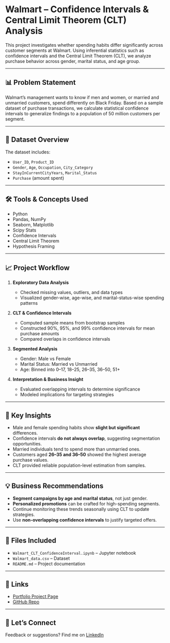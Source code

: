 # Walmart – Confidence Intervals & Central Limit Theorem (CLT) Analysis

This project investigates whether spending habits differ significantly across customer segments at Walmart. Using inferential statistics such as confidence intervals and the Central Limit Theorem (CLT), we analyze purchase behavior across gender, marital status, and age group.

---

## 📊 Problem Statement

Walmart’s management wants to know if men and women, or married and unmarried customers, spend differently on Black Friday. Based on a sample dataset of purchase transactions, we calculate statistical confidence intervals to generalize findings to a population of 50 million customers per segment.

---

## 📁 Dataset Overview

The dataset includes:
- `User_ID`, `Product_ID`
- `Gender`, `Age`, `Occupation`, `City_Category`
- `StayInCurrentCityYears`, `Marital_Status`
- `Purchase` (amount spent)

---

## 🛠️ Tools & Concepts Used

- Python
- Pandas, NumPy
- Seaborn, Matplotlib
- Scipy Stats
- Confidence Intervals
- Central Limit Theorem
- Hypothesis Framing

---

## 📈 Project Workflow

1. **Exploratory Data Analysis**
   - Checked missing values, outliers, and data types
   - Visualized gender-wise, age-wise, and marital-status-wise spending patterns

2. **CLT & Confidence Intervals**
   - Computed sample means from bootstrap samples
   - Constructed 90%, 95%, and 99% confidence intervals for mean purchase amounts
   - Compared overlaps in confidence intervals

3. **Segmented Analysis**
   - Gender: Male vs Female
   - Marital Status: Married vs Unmarried
   - Age: Binned into 0–17, 18–25, 26–35, 36–50, 51+

4. **Interpretation & Business Insight**
   - Evaluated overlapping intervals to determine significance
   - Modeled implications for targeting strategies

---

## 📌 Key Insights

- Male and female spending habits show **slight but significant** differences.
- Confidence intervals **do not always overlap**, suggesting segmentation opportunities.
- Married individuals tend to spend more than unmarried ones.
- Customers aged **26–35 and 36–50** showed the highest average purchase values.
- CLT provided reliable population-level estimation from samples.

---

## 💡 Business Recommendations

- **Segment campaigns by age and marital status**, not just gender.
- **Personalized promotions** can be crafted for high-spending segments.
- Continue monitoring these trends seasonally using CLT to update strategies.
- Use **non-overlapping confidence intervals** to justify targeted offers.

---

## 📂 Files Included

- `Walmart_CLT_ConfidenceInterval.ipynb` – Jupyter notebook
- `Walmart_data.csv` – Dataset
- `README.md` – Project documentation

---

## 🔗 Links

- [Portfolio Project Page](https://www.datascienceportfol.io/varshilgandhi308)
- [GitHub Repo](https://github.com/varshilgandhi/Walmart-CLT-Confidence-Intervals)

---

## 🤝 Let’s Connect

Feedback or suggestions? Find me on [LinkedIn](https://www.linkedin.com/in/varshil-gandhi-08470b200/)
